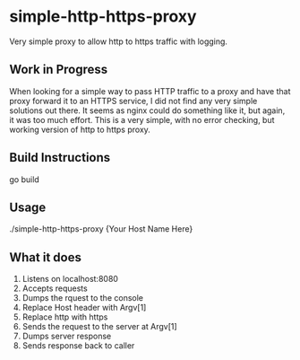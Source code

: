 # simple-http-https-proxy
Very simple proxy to allow http to https traffic with logging.

## Work in Progress ##
When looking for a simple way to pass HTTP traffic to a proxy and have
that proxy forward it to an HTTPS service, I did not find any very
simple solutions out there.  It seems as nginx could do something like 
it, but again, it was too much effort.  This is a very simple, with 
no error checking, but working version of http to https proxy.

## Build Instructions ##
go build

## Usage ##
./simple-http-https-proxy {Your Host Name Here}

## What it does ##
1. Listens on localhost:8080
2. Accepts requests
3. Dumps the rquest to the console
4. Replace Host header with Argv[1]
5. Replace http with https
6. Sends the request to the server at Argv[1]
7. Dumps server response
8. Sends response back to caller
